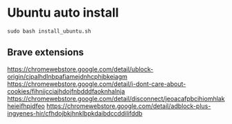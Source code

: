 # Ubuntu auto install

`sudo bash install_ubuntu.sh`

## Brave extensions

https://chromewebstore.google.com/detail/ublock-origin/cjpalhdlnbpafiamejdnhcphjbkeiagm
https://chromewebstore.google.com/detail/i-dont-care-about-cookies/fihnjjcciajhdojfnbdddfaoknhalnja
https://chromewebstore.google.com/detail/disconnect/jeoacafpbcihiomhlakheieifhpjdfeo
https://chromewebstore.google.com/detail/adblock-plus-ingyenes-hir/cfhdojbkjhnklbpkdaibdccddilifddb
